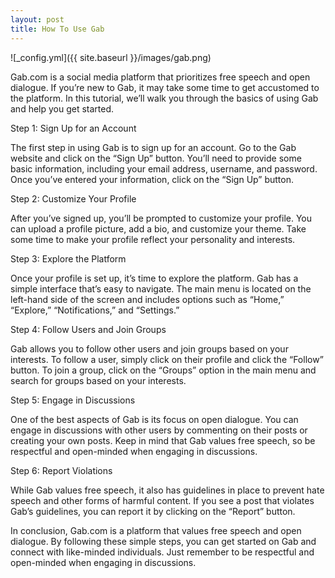 ```yaml
---
layout: post
title: How To Use Gab
---
```



![_config.yml]({{ site.baseurl }}/images/gab.png)

Gab.com is a social media platform that prioritizes free speech and open dialogue. If you’re new to Gab, it may take some time to get accustomed to the platform. In this tutorial, we’ll walk you through the basics of using Gab and help you get started.

Step 1: Sign Up for an Account

The first step in using Gab is to sign up for an account. Go to the Gab website and click on the “Sign Up” button. You’ll need to provide some basic information, including your email address, username, and password. Once you’ve entered your information, click on the “Sign Up” button.

Step 2: Customize Your Profile

After you’ve signed up, you’ll be prompted to customize your profile. You can upload a profile picture, add a bio, and customize your theme. Take some time to make your profile reflect your personality and interests.

Step 3: Explore the Platform

Once your profile is set up, it’s time to explore the platform. Gab has a simple interface that’s easy to navigate. The main menu is located on the left-hand side of the screen and includes options such as “Home,” “Explore,” “Notifications,” and “Settings.”

Step 4: Follow Users and Join Groups

Gab allows you to follow other users and join groups based on your interests. To follow a user, simply click on their profile and click the “Follow” button. To join a group, click on the “Groups” option in the main menu and search for groups based on your interests.

Step 5: Engage in Discussions

One of the best aspects of Gab is its focus on open dialogue. You can engage in discussions with other users by commenting on their posts or creating your own posts. Keep in mind that Gab values free speech, so be respectful and open-minded when engaging in discussions.

Step 6: Report Violations

While Gab values free speech, it also has guidelines in place to prevent hate speech and other forms of harmful content. If you see a post that violates Gab’s guidelines, you can report it by clicking on the “Report” button.

In conclusion, Gab.com is a platform that values free speech and open dialogue. By following these simple steps, you can get started on Gab and connect with like-minded individuals. Just remember to be respectful and open-minded when engaging in discussions.



